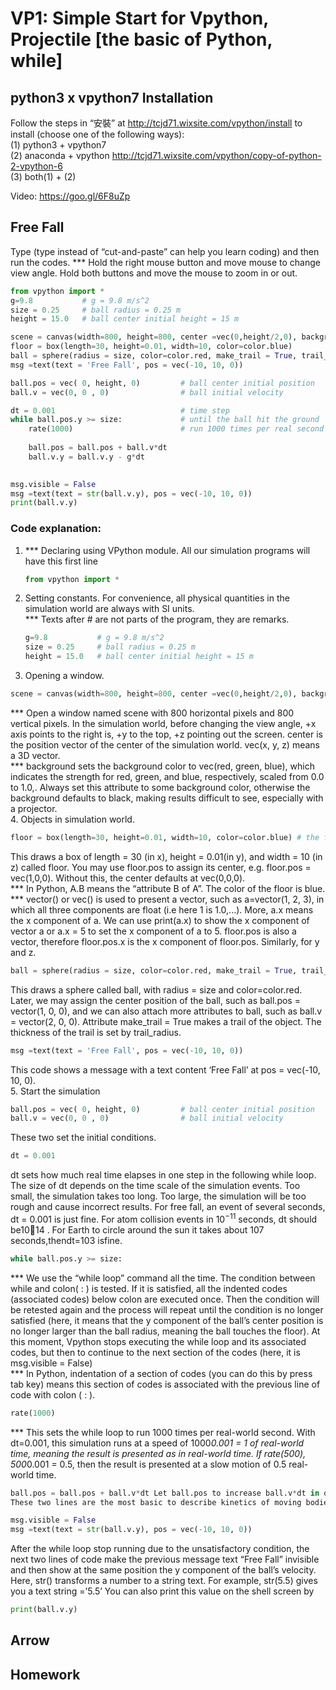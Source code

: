 # VP1: Simple Start for Vpython, Projectile \[the basic of Python, while\]  

## python3 x vpython7 Installation  
Follow the steps in “安裝” at http://tcjd71.wixsite.com/vpython/install to install (choose one of the following ways):  
(1) python3 + vpython7  
(2) anaconda + vpython http://tcjd71.wixsite.com/vpython/copy-of-python-2-vpython-6  
(3) both(1) + (2)  

Video: https://goo.gl/6F8uZp  

## Free Fall  
Type (type instead of “cut-and-paste” can help you learn coding) and then run the codes. *** Hold the right mouse button and move mouse to change view angle. Hold both buttons and move the mouse to zoom in or out.  

```python
from vpython import *
g=9.8           # g = 9.8 m/s^2
size = 0.25     # ball radius = 0.25 m
height = 15.0   # ball center initial height = 15 m

scene = canvas(width=800, height=800, center =vec(0,height/2,0), background=vec(0.5,0.5,0))   # open a window
floor = box(length=30, height=0.01, width=10, color=color.blue)                               # the floor
ball = sphere(radius = size, color=color.red, make_trail = True, trail_radius = 0.05)         # the ball
msg =text(text = 'Free Fall', pos = vec(-10, 10, 0))

ball.pos = vec( 0, height, 0)         # ball center initial position
ball.v = vec(0, 0 , 0)                # ball initial velocity

dt = 0.001                            # time step
while ball.pos.y >= size:             # until the ball hit the ground
    rate(1000)                        # run 1000 times per real second
    
    ball.pos = ball.pos + ball.v*dt 
    ball.v.y = ball.v.y - g*dt
 

msg.visible = False
msg =text(text = str(ball.v.y), pos = vec(-10, 10, 0)) 
print(ball.v.y)
```

### Code explanation:
1. *** Declaring using VPython module. All our simulation programs will have this first line  
    ```python
    from vpython import *
    ```
2. Setting constants. For convenience, all physical quantities in the simulation world are always with SI units.  
    *** Texts after # are not parts of the program, they are remarks.  
    ```python
    g=9.8           # g = 9.8 m/s^2
    size = 0.25     # ball radius = 0.25 m
    height = 15.0   # ball center initial height = 15 m
    ```
3. Opening a window.  
```python
scene = canvas(width=800, height=800, center =vec(0,height/2,0), background=vec(0.5,0.5,0))
```
*** Open a window named scene with 800 horizontal pixels and 800 vertical pixels. In the simulation world, before changing the view angle, +x axis points to the right is, +y to the top, +z pointing out the screen. center is the position vector of the center of the simulation world. vec(x, y, z) means a 3D vector.  
*** background sets the background color to vec(red, green, blue), which indicates the strength for red, green, and blue, respectively, scaled from 0.0 to 1.0,. Always set this attribute to some background color, otherwise the background defaults to black, making results difficult to see, especially with a projector.  
4. Objects in simulation world.  
```python
floor = box(length=30, height=0.01, width=10, color=color.blue) # the floor
```
This draws a box of length = 30 (in x), height = 0.01(in y), and width = 10 (in z) called floor. You may use floor.pos to assign its center, e.g. floor.pos = vec(1,0,0). Without this, the center defaults at vec(0,0,0).  
*** In Python, A.B means the “attribute B of A”. The color of the floor is blue.  
*** vector() or vec() is used to present a vector, such as a=vector(1, 2, 3), in which all three components are float (i.e here 1 is 1.0,...). More, a.x means the x component of a. We can use print(a.x) to show the x component of vector a or a.x = 5 to set the x component of a to 5. floor.pos is also a vector, therefore floor.pos.x is the x component of floor.pos. Similarly, for y and z.  
```python
ball = sphere(radius = size, color=color.red, make_trail = True, trail_radius = 0.05)
```
This draws a sphere called ball, with radius = size and color=color.red. Later, we may assign the center position of the ball, such as ball.pos = vector(1, 0, 0), and we can also attach more attributes to ball, such as ball.v = vector(2, 0, 0). Attribute make_trail = True makes a trail of the object. The thickness of the trail is set by trail_radius.  
```python
msg =text(text = 'Free Fall', pos = vec(-10, 10, 0))
```
This code shows a message with a text content ‘Free Fall’ at pos = vec(-10, 10, 0).  
5. Start the simulation  
```python
ball.pos = vec( 0, height, 0)         # ball center initial position
ball.v = vec(0, 0 , 0)                # ball initial velocity
```
These two set the initial conditions.  
```python
dt = 0.001
```
dt sets how much real time elapses in one step in the following while loop. The size of dt depends on the time scale of the simulation events. Too small, the simulation takes too long. Too large, the simulation will be too rough and cause incorrect results. For free fall, an event of several seconds, dt = 0.001 is just fine. For atom collision events in $10^{-11}$ seconds, dt should be1014 . For Earth to circle around the sun it takes about 107 seconds,thendt=103 isfine.  
```python
while ball.pos.y >= size:
```
*** We use the “while loop” command all the time. The condition between while and colon( : ) is tested. If it is satisfied, all the indented codes (associated codes) below colon are executed once. Then the condition will be retested again and the process will repeat until the condition is no longer satisfied (here, it means that the y component of the ball’s center position is no longer larger than the ball radius, meaning the ball touches the floor). At this moment, Vpython stops executing the while loop and its associated codes, but then to continue to the next section of the codes (here, it is msg.visible = False)  
*** In Python, indentation of a section of codes (you can do this by press tab key) means this section of codes is associated with the previous line of code with colon ( : ).  
```python
rate(1000)
```
*** This sets the while loop to run 1000 times per real-world second. With dt=0.001, this simulation runs at a speed of 1000*0.001 = 1 of real-world time, meaning the result is presented as in real-world time. If rate(500), 500*0.001 = 0.5, then the result is presented at a slow motion of 0.5 real-world time.  
```python
ball.pos = ball.pos + ball.v*dt Let ball.pos to increase ball.v*dt in one dt ball.v.y = ball.v.y - g*dt Let ball.v.y to increase -g*dt in one dt.
These two lines are the most basic to describe kinetics of moving bodies
```
```python
msg.visible = False
msg =text(text = str(ball.v.y), pos = vec(-10, 10, 0))
```
After the while loop stop running due to the unsatisfactory condition, the next two lines of code make the previous message text “Free Fall” invisible and then show at the same position the y component of the ball’s velocity. Here, str() transforms a number to a string text. For example, str(5.5) gives you a text string =’5.5’ You can also print this value on the shell screen by  
```python
print(ball.v.y)
```

## Arrow


## Homework
